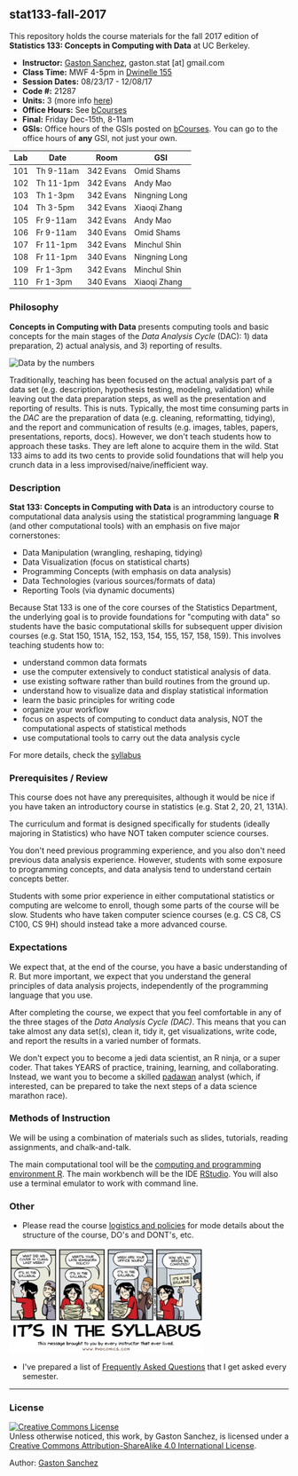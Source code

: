 ## stat133-fall-2017

This repository holds the course materials for the fall 2017 edition of 
__Statistics 133: Concepts in Computing with Data__ at UC Berkeley.


- __Instructor:__ [Gaston Sanchez](http://gastonsanchez.com), gaston.stat [at] gmail.com
- __Class Time:__ MWF 4-5pm in [Dwinelle 155](http://www.berkeley.edu/map?dwinelle)
- __Session Dates:__ 08/23/17 - 12/08/17
- __Code #:__ 21287
- __Units:__ 3 (more info [here](http://classes.berkeley.edu/content/2017-fall-stat-133-001-lec-001))
- __Office Hours:__ See [bCourses](https://bcourses.berkeley.edu/courses/1464347/pages/office-hours)
- __Final:__ Friday Dec-15th, 8-11am
- __GSIs:__ Office hours of the GSIs posted on [bCourses](https://bcourses.berkeley.edu/courses/1464347/pages/office-hours). 
You can go to the office hours of __any__ GSI, not just your own.


| Lab | Date       | Room         | GSI             |
|-----|------------|--------------|-----------------|
| 101 | Th 9-11am  | 342 Evans    | Omid Shams      |
| 102 | Th 11-1pm  | 342 Evans    | Andy Mao        |
| 103 | Th 1-3pm   | 342 Evans    | Ningning Long   |
| 104 | Th 3-5pm   | 342 Evans    | Xiaoqi Zhang    |
| 105 | Fr 9-11am  | 342 Evans    | Andy Mao        |
| 106 | Fr 9-11am  | 340 Evans    | Omid Shams      |
| 107 | Fr 11-1pm  | 342 Evans    | Minchul Shin    |
| 108 | Fr 11-1pm  | 340 Evans    | Ningning Long   |
| 109 | Fr 1-3pm   | 342 Evans    | Minchul Shin    |
| 110 | Fr 1-3pm   | 340 Evans    | Xiaoqi Zhang    |



### Philosophy

__Concepts in Computing with Data__ presents computing tools and basic concepts 
for the main stages of the _Data Analysis Cycle_ (DAC): 1) data preparation, 
2) actual analysis, and 3) reporting of results. 

![Data by the numbers](images/data-by-the-numbers.png)

Traditionally, teaching has been focused on the actual analysis part of a data 
set (e.g. description, hypothesis testing, modeling, validation) while leaving 
out the data preparation steps, as well as the presentation and reporting of results. 
This is nuts. Typically, the most time consuming parts in the _DAC_ are the 
preparation of data (e.g. cleaning, reformatting, tidying), and the report and 
communication of results (e.g. images, tables, papers, presentations, reports, docs). 
However, we don't teach students how to approach these tasks. They are left alone 
to acquire them in the wild. Stat 133 aims to add its two cents to provide solid 
foundations that will help you crunch data in a less 
improvised/naive/inefficient way.


### Description

__Stat 133: Concepts in Computing with Data__ is an introductory course to computational 
data analysis using the statistical programming language __R__ (and other computational tools)
with an emphasis on five major cornerstones:

- Data Manipulation (wrangling, reshaping, tidying)
- Data Visualization (focus on statistical charts)
- Programming Concepts (with emphasis on data analysis)
- Data Technologies (various sources/formats of data)
- Reporting Tools (via dynamic documents)

Because Stat 133 is one of the core courses of the Statistics Department,
the underlying goal is to provide foundations for "computing with data" so students 
have the basic computational skills for subsequent 
upper division courses (e.g. Stat 150, 151A, 152, 153, 154, 155, 157, 158, 159).
This involves teaching students how to:

- understand common data formats
- use the computer extensively to conduct statistical analysis of data.
- use existing software rather than build routines from the ground up.
- understand how to visualize data and display statistical information
- learn the basic principles for writing code
- organize your workflow
- focus on aspects of computing to conduct data analysis, NOT the 
computational aspects of statistical methods
- use computational tools to carry out the data analysis cycle

For more details, check the [syllabus](syllabus/README.md)


### Prerequisites / Review

This course does not have any prerequisites, although it would be nice if you 
have taken an introductory course in statistics (e.g. Stat 2, 20, 21, 131A). 

The curriculum and format is designed specifically for students (ideally 
majoring in Statistics) who have NOT taken computer science courses.

You don't need previous programming experience, and you also don't need previous
data analysis experience. However, students with some exposure to programming
concepts, and data analysis tend to understand certain concepts better.

Students with some prior experience in either computational statistics 
or computing are welcome to enroll, though some parts of the course will be slow. 
Students who have taken computer science courses (e.g. CS C8, CS C100, CS 9H) 
should instead take a more advanced course.



### Expectations

We expect that, at the end of the course, you have a basic understanding of R. 
But more important, we expect that you understand the general principles of 
data analysis projects, independently of the programming
language that you use.

After completing the course, we expect that you feel comfortable in any of 
the three stages of the _Data Analysis Cycle (DAC)_. This means that 
you can take almost any data set(s), clean it, tidy it, get visualizations, 
write code, and report the results in a varied number of formats.

We don't expect you to become a jedi data scientist, an R ninja, or a super coder. 
That takes YEARS of practice, training, learning, and collaborating. Instead, 
we want you to become a skilled [padawan](http://starwars.wikia.com/wiki/Padawan) 
analyst (which, if interested, can be prepared to take the next steps of a data 
science marathon race).



### Methods of Instruction

We will be using a combination of materials such as slides, tutorials, 
reading assignments, and chalk-and-talk.

The main computational tool will be the [computing and programming environment R](https://www.r-project.org/). 
The main workbench will be the IDE [RStudio](https://www.rstudio.com/).
You will also use a terminal emulator to work with command line.



### Other

- Please read the course [logistics and policies](syllabus/policies.md) for mode details
about the structure of the course, DO's and DONT's, etc.

<img src="images/it-is-in-the-syllabus.png" width="350" height="190">

- I've prepared a list of [Frequently Asked Questions](syllabus/faqs.md) that I get asked 
every semester.



-----

### License

<a rel="license" href="http://creativecommons.org/licenses/by-sa/4.0/"><img alt="Creative Commons License" style="border-width:0" src="https://i.creativecommons.org/l/by-sa/4.0/88x31.png" /></a><br />Unless otherwise noticed, this work, by Gaston Sanchez, is licensed under a <a rel="license" href="http://creativecommons.org/licenses/by-sa/4.0/">Creative Commons Attribution-ShareAlike 4.0 International License</a>.

Author: [Gaston Sanchez](http://gastonsanchez.com)
